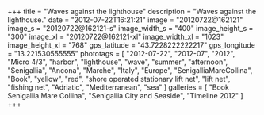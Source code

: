 +++
title = "Waves against the lighthouse"
description = "Waves against the lighthouse."
date = "2012-07-22T16:21:21"
image = "20120722@162121"
image_s = "20120722@162121-s"
image_width_s = "400"
image_height_s = "300"
image_xl = "20120722@162121-xl"
image_width_xl = "1023"
image_height_xl = "768"
gps_latitude = "43.7228222222217"
gps_longitude = "13.221530555555"
phototags = [ "2012-07-22", "2012-07", "2012", "Micro 4/3", "harbor", "lighthouse", "wave", "summer", "afternoon", "Senigallia", "Ancona", "Marche", "Italy", "Europe", "SenigalliaMareCollina", "Book", "yellow", "red", "shore operated stationary lift net", "lift net", "fishing net", "Adriatic", "Mediterranean", "sea" ]
galleries = [ "Book Senigallia Mare Collina", "Senigallia City and Seaside", "Timeline 2012" ]
+++
